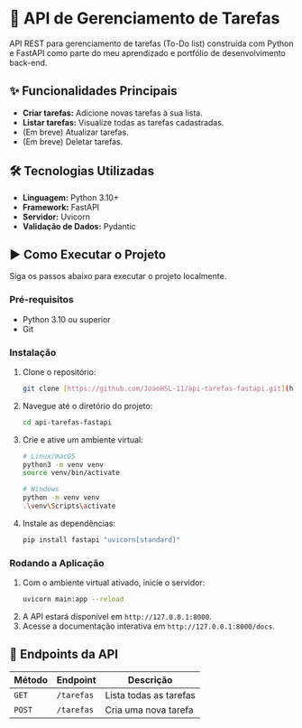 # 🚀 API de Gerenciamento de Tarefas

API REST para gerenciamento de tarefas (To-Do list) construída com Python e FastAPI como parte do meu aprendizado e portfólio de desenvolvimento back-end.

## ✨ Funcionalidades Principais

-   **Criar tarefas:** Adicione novas tarefas à sua lista.
-   **Listar tarefas:** Visualize todas as tarefas cadastradas.
-   (Em breve) Atualizar tarefas.
-   (Em breve) Deletar tarefas.

## 🛠️ Tecnologias Utilizadas

-   **Linguagem:** Python 3.10+
-   **Framework:** FastAPI
-   **Servidor:** Uvicorn
-   **Validação de Dados:** Pydantic

## ▶️ Como Executar o Projeto

Siga os passos abaixo para executar o projeto localmente.

### Pré-requisitos

-   Python 3.10 ou superior
-   Git

### Instalação

1.  Clone o repositório:
    ```bash
    git clone [https://github.com/JoaoHSL-11/api-tarefas-fastapi.git](https://github.com/SEU-USUARIO/api-tarefas-fastapi.git)
    ```
2.  Navegue até o diretório do projeto:
    ```bash
    cd api-tarefas-fastapi
    ```
3.  Crie e ative um ambiente virtual:
    ```bash
    # Linux/macOS
    python3 -m venv venv
    source venv/bin/activate

    # Windows
    python -m venv venv
    .\venv\Scripts\activate
    ```
4.  Instale as dependências:
    ```bash
    pip install fastapi "uvicorn[standard]"
    ```

### Rodando a Aplicação

1.  Com o ambiente virtual ativado, inicie o servidor:
    ```bash
    uvicorn main:app --reload
    ```
2.  A API estará disponível em `http://127.0.0.1:8000`.
3.  Acesse a documentação interativa em `http://127.0.0.1:8000/docs`.

## 📝 Endpoints da API

| Método | Endpoint     | Descrição                  |
| ------ | ------------ | -------------------------- |
| `GET`  | `/tarefas`   | Lista todas as tarefas     |
| `POST` | `/tarefas`   | Cria uma nova tarefa       |
